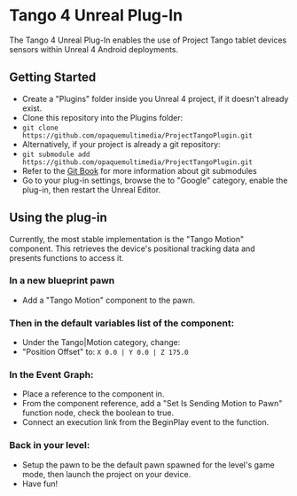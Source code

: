 # Tango 4 Unreal Plug-In

The Tango 4 Unreal Plug-In enables the use of Project Tango tablet devices sensors within Unreal 4
Android deployments.

## Getting Started

* Create a "Plugins" folder inside you Unreal 4 project, if it doesn't already exist.
* Clone this repository into the Plugins folder:
* `git clone https://github.com/opaquemultimedia/ProjectTangoPlugin.git`
* Alternatively, if your project is already a git repository:
* `git submodule add https://github.com/opaquemultimedia/ProjectTangoPlugin.git`
* Refer to the [Git Book](https://git-scm.com/book/en/v2/Git-Tools-Submodules) for more
information about git submodules
* Go to your plug-in settings, browse the to "Google" category, enable the plug-in, then restart
the Unreal Editor.

## Using the plug-in
Currently, the most stable implementation is the "Tango Motion" component. This retrieves
the device's positional tracking data and presents functions to access it.

### In a new blueprint pawn

* Add a "Tango Motion" component to the pawn.

### Then in the default variables list of the component:

* Under the Tango|Motion category, change:
* "Position Offset" to: `X 0.0 | Y 0.0 | Z 175.0`

### In the Event Graph:

* Place a reference to the component in.
* From the component reference, add a "Set Is Sending Motion to Pawn" function node, check the
boolean to true.
* Connect an execution link from the BeginPlay event to the function.

### Back in your level:

* Setup the pawn to be the default pawn spawned for the level's game mode, then launch the project
on your device.
* Have fun!
